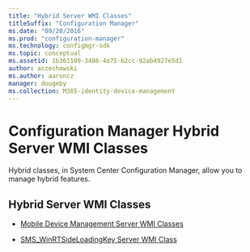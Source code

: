 ```yaml
---
title: "Hybrid Server WMI Classes"
titleSuffix: "Configuration Manager"
ms.date: "09/20/2016"
ms.prod: "configuration-manager"
ms.technology: configmgr-sdk
ms.topic: conceptual
ms.assetid: 1b361109-3486-4a75-b2cc-92ab4927e5d1
author: aczechowski
ms.author: aaroncz
manager: dougeby
ms.collection: M365-identity-device-management
---
```

# Configuration Manager Hybrid Server WMI Classes
Hybrid classes, in System Center Configuration Manager, allow you to manage hybrid features.  

## Hybrid Server WMI Classes  

-   [Mobile Device Management Server WMI Classes](../../../develop/reference/mdm/mobile-device-management-server-wmi-classes.md)  

-   [SMS_WinRTSideLoadingKey Server WMI Class](../../../develop/reference/mdm/sms_winrtsideloadingkey-server-wmi-class.md)
